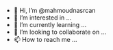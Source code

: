 - 👋 Hi, I’m @mahmoudnasrcan
- 👀 I’m interested in ...
- 🌱 I’m currently learning ...
- 💞️ I’m looking to collaborate on ...
- 📫 How to reach me ...

<!---
mahmoudnasrcan/mahmoudnasrcan is a ✨ special ✨ repository because its `README.md` (this file) appears on your GitHub profile.
You can click the Preview link to take a look at your changes.
--->
